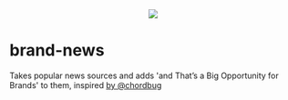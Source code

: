 <center><img src='http://i.imgur.com/XJ7LnGF.png' /></center>

# brand-news
Takes popular news sources and adds 'and That’s a Big Opportunity for Brands' to them, inspired <a href='https://twitter.com/chordbug/status/897034167803936769'>by @chordbug</a>
